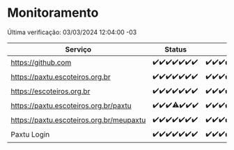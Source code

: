 # Monitoramento

Última verificação: 03/03/2024 12:04:00 -03

|Serviço|Status|Últimas 24h|
|---|---|---|
|https://github.com|<span title="2024-02-25: OK=24">✔️</span><span title="2024-02-26: OK=24">✔️</span><span title="2024-02-27: OK=24">✔️</span><span title="2024-02-28: OK=24">✔️</span><span title="2024-02-29: OK=24">✔️</span><span title="2024-03-01: OK=24">✔️</span><span title="2024-03-02: OK=15">✔️</span>|<span title="02/03/2024 12:05:00 -03 : 200">✔️</span><span title="02/03/2024 13:07:00 -03 : 200">✔️</span><span title="02/03/2024 14:02:00 -03 : 200">✔️</span><span title="02/03/2024 15:07:00 -03 : 200">✔️</span><span title="02/03/2024 16:03:00 -03 : 200">✔️</span><span title="02/03/2024 17:04:00 -03 : 200">✔️</span><span title="02/03/2024 18:03:00 -03 : 200">✔️</span><span title="02/03/2024 19:03:00 -03 : 200">✔️</span><span title="02/03/2024 20:06:00 -03 : 200">✔️</span><span title="02/03/2024 21:31:00 -03 : 200">✔️</span><span title="02/03/2024 22:40:00 -03 : 200">✔️</span><span title="02/03/2024 23:15:00 -03 : 200">✔️</span><span title="03/03/2024 00:06:00 -03 : 200">✔️</span><span title="03/03/2024 01:07:00 -03 : 200">✔️</span><span title="03/03/2024 02:06:00 -03 : 200">✔️</span><span title="03/03/2024 03:08:00 -03 : 200">✔️</span><span title="03/03/2024 04:03:00 -03 : 200">✔️</span><span title="03/03/2024 05:08:00 -03 : 200">✔️</span><span title="03/03/2024 06:06:00 -03 : 200">✔️</span><span title="03/03/2024 07:06:00 -03 : 200">✔️</span><span title="03/03/2024 08:02:00 -03 : 200">✔️</span><span title="03/03/2024 09:10:00 -03 : 200">✔️</span><span title="03/03/2024 10:05:00 -03 : 200">✔️</span><span title="03/03/2024 11:03:00 -03 : 200">✔️</span><span title="03/03/2024 12:04:00 -03 : 200">✔️</span>|
|https://paxtu.escoteiros.org.br|<span title="2024-02-25: OK=24">✔️</span><span title="2024-02-26: OK=24">✔️</span><span title="2024-02-27: OK=24">✔️</span><span title="2024-02-28: OK=24">✔️</span><span title="2024-02-29: OK=24">✔️</span><span title="2024-03-01: OK=24">✔️</span><span title="2024-03-02: OK=15">✔️</span>|<span title="02/03/2024 12:05:00 -03 : 200">✔️</span><span title="02/03/2024 13:07:00 -03 : 200">✔️</span><span title="02/03/2024 14:02:00 -03 : 200">✔️</span><span title="02/03/2024 15:07:00 -03 : 200">✔️</span><span title="02/03/2024 16:03:00 -03 : 200">✔️</span><span title="02/03/2024 17:04:00 -03 : 200">✔️</span><span title="02/03/2024 18:03:00 -03 : 200">✔️</span><span title="02/03/2024 19:03:00 -03 : 200">✔️</span><span title="02/03/2024 20:06:00 -03 : 200">✔️</span><span title="02/03/2024 21:31:00 -03 : 200">✔️</span><span title="02/03/2024 22:40:00 -03 : 200">✔️</span><span title="02/03/2024 23:15:00 -03 : 200">✔️</span><span title="03/03/2024 00:06:00 -03 : 200">✔️</span><span title="03/03/2024 01:07:00 -03 : 200">✔️</span><span title="03/03/2024 02:06:00 -03 : 200">✔️</span><span title="03/03/2024 03:08:00 -03 : 200">✔️</span><span title="03/03/2024 04:03:00 -03 : 200">✔️</span><span title="03/03/2024 05:08:00 -03 : 200">✔️</span><span title="03/03/2024 06:06:00 -03 : 200">✔️</span><span title="03/03/2024 07:06:00 -03 : 200">✔️</span><span title="03/03/2024 08:02:00 -03 : 200">✔️</span><span title="03/03/2024 09:10:00 -03 : 200">✔️</span><span title="03/03/2024 10:05:00 -03 : 200">✔️</span><span title="03/03/2024 11:03:00 -03 : 200">✔️</span><span title="03/03/2024 12:04:00 -03 : 200">✔️</span>|
|https://escoteiros.org.br|<span title="2024-02-25: OK=24">✔️</span><span title="2024-02-26: OK=24">✔️</span><span title="2024-02-27: OK=24">✔️</span><span title="2024-02-28: OK=24">✔️</span><span title="2024-02-29: OK=24">✔️</span><span title="2024-03-01: OK=24">✔️</span><span title="2024-03-02: OK=15">✔️</span>|<span title="02/03/2024 12:05:00 -03 : 200">✔️</span><span title="02/03/2024 13:07:00 -03 : 200">✔️</span><span title="02/03/2024 14:02:00 -03 : 200">✔️</span><span title="02/03/2024 15:07:00 -03 : 200">✔️</span><span title="02/03/2024 16:03:00 -03 : 200">✔️</span><span title="02/03/2024 17:04:00 -03 : 200">✔️</span><span title="02/03/2024 18:03:00 -03 : 200">✔️</span><span title="02/03/2024 19:03:00 -03 : 200">✔️</span><span title="02/03/2024 20:06:00 -03 : 200">✔️</span><span title="02/03/2024 21:31:00 -03 : 200">✔️</span><span title="02/03/2024 22:40:00 -03 : 200">✔️</span><span title="02/03/2024 23:15:00 -03 : 200">✔️</span><span title="03/03/2024 00:06:00 -03 : 200">✔️</span><span title="03/03/2024 01:07:00 -03 : 200">✔️</span><span title="03/03/2024 02:06:00 -03 : 200">✔️</span><span title="03/03/2024 03:08:00 -03 : 200">✔️</span><span title="03/03/2024 04:03:00 -03 : 200">✔️</span><span title="03/03/2024 05:08:00 -03 : 200">✔️</span><span title="03/03/2024 06:06:00 -03 : 200">✔️</span><span title="03/03/2024 07:06:00 -03 : 200">✔️</span><span title="03/03/2024 08:02:00 -03 : 200">✔️</span><span title="03/03/2024 09:10:00 -03 : 200">✔️</span><span title="03/03/2024 10:05:00 -03 : 200">✔️</span><span title="03/03/2024 11:03:00 -03 : 200">✔️</span><span title="03/03/2024 12:04:00 -03 : 200">✔️</span>|
|https://paxtu.escoteiros.org.br/paxtu|<span title="2024-02-25: OK=24">✔️</span><span title="2024-02-26: OK=24">✔️</span><span title="2024-02-27: OK=24">✔️</span><span title="2024-02-28: OK=23, Falhas=1">⚠️</span><span title="2024-02-29: OK=24">✔️</span><span title="2024-03-01: OK=24">✔️</span><span title="2024-03-02: OK=15">✔️</span>|<span title="02/03/2024 12:05:00 -03 : 200">✔️</span><span title="02/03/2024 13:07:00 -03 : 200">✔️</span><span title="02/03/2024 14:02:00 -03 : 200">✔️</span><span title="02/03/2024 15:07:00 -03 : 200">✔️</span><span title="02/03/2024 16:03:00 -03 : 200">✔️</span><span title="02/03/2024 17:04:00 -03 : 200">✔️</span><span title="02/03/2024 18:03:00 -03 : 200">✔️</span><span title="02/03/2024 19:03:00 -03 : 200">✔️</span><span title="02/03/2024 20:06:00 -03 : 200">✔️</span><span title="02/03/2024 21:31:00 -03 : 200">✔️</span><span title="02/03/2024 22:40:00 -03 : 200">✔️</span><span title="02/03/2024 23:15:00 -03 : 200">✔️</span><span title="03/03/2024 00:06:00 -03 : 200">✔️</span><span title="03/03/2024 01:07:00 -03 : 200">✔️</span><span title="03/03/2024 02:06:00 -03 : 200">✔️</span><span title="03/03/2024 03:08:00 -03 : 200">✔️</span><span title="03/03/2024 04:03:00 -03 : 200">✔️</span><span title="03/03/2024 05:08:00 -03 : 200">✔️</span><span title="03/03/2024 06:06:00 -03 : 200">✔️</span><span title="03/03/2024 07:06:00 -03 : 200">✔️</span><span title="03/03/2024 08:02:00 -03 : 200">✔️</span><span title="03/03/2024 09:10:00 -03 : 200">✔️</span><span title="03/03/2024 10:05:00 -03 : 200">✔️</span><span title="03/03/2024 11:03:00 -03 : 200">✔️</span><span title="03/03/2024 12:04:00 -03 : 200">✔️</span>|
|https://paxtu.escoteiros.org.br/meupaxtu|<span title="2024-02-25: OK=24">✔️</span><span title="2024-02-26: OK=24">✔️</span><span title="2024-02-27: OK=24">✔️</span><span title="2024-02-28: OK=24">✔️</span><span title="2024-02-29: OK=24">✔️</span><span title="2024-03-01: OK=24">✔️</span><span title="2024-03-02: OK=15">✔️</span>|<span title="02/03/2024 12:05:00 -03 : 200">✔️</span><span title="02/03/2024 13:07:00 -03 : 200">✔️</span><span title="02/03/2024 14:02:00 -03 : 200">✔️</span><span title="02/03/2024 15:07:00 -03 : 200">✔️</span><span title="02/03/2024 16:03:00 -03 : 200">✔️</span><span title="02/03/2024 17:04:00 -03 : 200">✔️</span><span title="02/03/2024 18:03:00 -03 : 200">✔️</span><span title="02/03/2024 19:03:00 -03 : 200">✔️</span><span title="02/03/2024 20:06:00 -03 : 200">✔️</span><span title="02/03/2024 21:31:00 -03 : 200">✔️</span><span title="02/03/2024 22:40:00 -03 : 200">✔️</span><span title="02/03/2024 23:15:00 -03 : 200">✔️</span><span title="03/03/2024 00:06:00 -03 : 200">✔️</span><span title="03/03/2024 01:07:00 -03 : 200">✔️</span><span title="03/03/2024 02:06:00 -03 : 200">✔️</span><span title="03/03/2024 03:08:00 -03 : 200">✔️</span><span title="03/03/2024 04:03:00 -03 : 200">✔️</span><span title="03/03/2024 05:08:00 -03 : 200">✔️</span><span title="03/03/2024 06:06:00 -03 : 200">✔️</span><span title="03/03/2024 07:06:00 -03 : 200">✔️</span><span title="03/03/2024 08:02:00 -03 : 200">✔️</span><span title="03/03/2024 09:10:00 -03 : 200">✔️</span><span title="03/03/2024 10:05:00 -03 : 200">✔️</span><span title="03/03/2024 11:03:00 -03 : 200">✔️</span><span title="03/03/2024 12:04:00 -03 : 200">✔️</span>|
|Paxtu Login|<span title="2024-02-25: OK=24">✔️</span><span title="2024-02-26: OK=24">✔️</span><span title="2024-02-27: OK=24">✔️</span><span title="2024-02-28: OK=24">✔️</span><span title="2024-02-29: OK=24">✔️</span><span title="2024-03-01: OK=24">✔️</span><span title="2024-03-02: OK=15">✔️</span>|<span title="02/03/2024 12:05:00 -03 : 200">✔️</span><span title="02/03/2024 13:07:00 -03 : 200">✔️</span><span title="02/03/2024 14:02:00 -03 : 200">✔️</span><span title="02/03/2024 15:07:00 -03 : 200">✔️</span><span title="02/03/2024 16:03:00 -03 : 200">✔️</span><span title="02/03/2024 17:04:00 -03 : 200">✔️</span><span title="02/03/2024 18:03:00 -03 : 200">✔️</span><span title="02/03/2024 19:03:00 -03 : 200">✔️</span><span title="02/03/2024 20:06:00 -03 : 200">✔️</span><span title="02/03/2024 21:31:00 -03 : 200">✔️</span><span title="02/03/2024 22:40:00 -03 : 200">✔️</span><span title="02/03/2024 23:15:00 -03 : 200">✔️</span><span title="03/03/2024 00:06:00 -03 : 200">✔️</span><span title="03/03/2024 01:07:00 -03 : 200">✔️</span><span title="03/03/2024 02:06:00 -03 : 200">✔️</span><span title="03/03/2024 03:08:00 -03 : 200">✔️</span><span title="03/03/2024 04:03:00 -03 : 200">✔️</span><span title="03/03/2024 05:08:00 -03 : 200">✔️</span><span title="03/03/2024 06:06:00 -03 : 200">✔️</span><span title="03/03/2024 07:06:00 -03 : 200">✔️</span><span title="03/03/2024 08:02:00 -03 : 200">✔️</span><span title="03/03/2024 09:10:00 -03 : 200">✔️</span><span title="03/03/2024 10:05:00 -03 : 200">✔️</span><span title="03/03/2024 11:03:00 -03 : 200">✔️</span><span title="03/03/2024 12:04:00 -03 : 200">✔️</span>|

